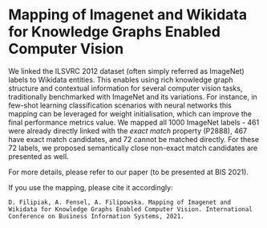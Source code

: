 Mapping of Imagenet and Wikidata for Knowledge Graphs Enabled Computer Vision
====

We linked the ILSVRC 2012 dataset (often simply referred as ImageNet) labels to Wikidata entities.
This enables using rich knowledge graph structure and contextual information for several computer vision tasks, traditionally benchmarked with ImageNet and its variations.
For instance, in few-shot learning classification scenarios with neural networks this mapping can be leveraged for weight initialisation, which can improve the final performance metrics value.
We mapped all 1000 ImageNet labels - 461 were already directly linked with the _exact match_ property (P2888), 467 have exact match candidates, and 72 cannot be matched directly.
For these 72 labels, we proposed semantically close non-exact match candidates are presented as well.

For more details, please refer to our paper (to be presented at BIS 2021).

If you use the mapping, please cite it accordingly:
```
D. Filipiak, A. Fensel, A. Filipowska. Mapping of Imagenet and Wikidata for Knowledge Graphs Enabled Computer Vision. International Conference on Business Information Systems, 2021.

```
